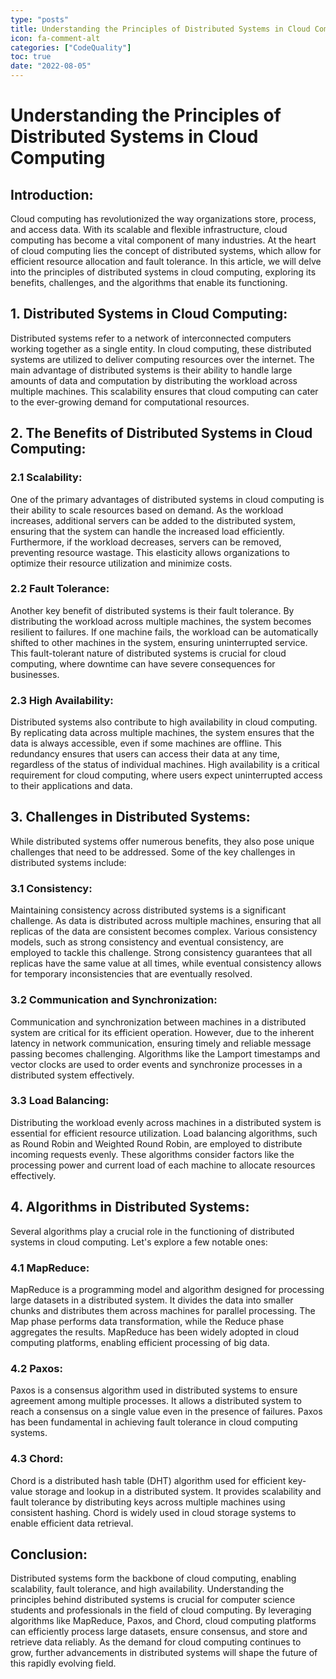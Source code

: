 ```yaml
---
type: "posts"
title: Understanding the Principles of Distributed Systems in Cloud Computing
icon: fa-comment-alt
categories: ["CodeQuality"]
toc: true
date: "2022-08-05"
---
```




# Understanding the Principles of Distributed Systems in Cloud Computing

## Introduction:

Cloud computing has revolutionized the way organizations store, process, and access data. With its scalable and flexible infrastructure, cloud computing has become a vital component of many industries. At the heart of cloud computing lies the concept of distributed systems, which allow for efficient resource allocation and fault tolerance. In this article, we will delve into the principles of distributed systems in cloud computing, exploring its benefits, challenges, and the algorithms that enable its functioning.

## 1. Distributed Systems in Cloud Computing:

Distributed systems refer to a network of interconnected computers working together as a single entity. In cloud computing, these distributed systems are utilized to deliver computing resources over the internet. The main advantage of distributed systems is their ability to handle large amounts of data and computation by distributing the workload across multiple machines. This scalability ensures that cloud computing can cater to the ever-growing demand for computational resources.

## 2. The Benefits of Distributed Systems in Cloud Computing:

### 2.1 Scalability:

One of the primary advantages of distributed systems in cloud computing is their ability to scale resources based on demand. As the workload increases, additional servers can be added to the distributed system, ensuring that the system can handle the increased load efficiently. Furthermore, if the workload decreases, servers can be removed, preventing resource wastage. This elasticity allows organizations to optimize their resource utilization and minimize costs.

### 2.2 Fault Tolerance:

Another key benefit of distributed systems is their fault tolerance. By distributing the workload across multiple machines, the system becomes resilient to failures. If one machine fails, the workload can be automatically shifted to other machines in the system, ensuring uninterrupted service. This fault-tolerant nature of distributed systems is crucial for cloud computing, where downtime can have severe consequences for businesses.

### 2.3 High Availability:

Distributed systems also contribute to high availability in cloud computing. By replicating data across multiple machines, the system ensures that the data is always accessible, even if some machines are offline. This redundancy ensures that users can access their data at any time, regardless of the status of individual machines. High availability is a critical requirement for cloud computing, where users expect uninterrupted access to their applications and data.

## 3. Challenges in Distributed Systems:

While distributed systems offer numerous benefits, they also pose unique challenges that need to be addressed. Some of the key challenges in distributed systems include:

### 3.1 Consistency:

Maintaining consistency across distributed systems is a significant challenge. As data is distributed across multiple machines, ensuring that all replicas of the data are consistent becomes complex. Various consistency models, such as strong consistency and eventual consistency, are employed to tackle this challenge. Strong consistency guarantees that all replicas have the same value at all times, while eventual consistency allows for temporary inconsistencies that are eventually resolved.

### 3.2 Communication and Synchronization:

Communication and synchronization between machines in a distributed system are critical for its efficient operation. However, due to the inherent latency in network communication, ensuring timely and reliable message passing becomes challenging. Algorithms like the Lamport timestamps and vector clocks are used to order events and synchronize processes in a distributed system effectively.

### 3.3 Load Balancing:

Distributing the workload evenly across machines in a distributed system is essential for efficient resource utilization. Load balancing algorithms, such as Round Robin and Weighted Round Robin, are employed to distribute incoming requests evenly. These algorithms consider factors like the processing power and current load of each machine to allocate resources effectively.

## 4. Algorithms in Distributed Systems:

Several algorithms play a crucial role in the functioning of distributed systems in cloud computing. Let's explore a few notable ones:

### 4.1 MapReduce:

MapReduce is a programming model and algorithm designed for processing large datasets in a distributed system. It divides the data into smaller chunks and distributes them across machines for parallel processing. The Map phase performs data transformation, while the Reduce phase aggregates the results. MapReduce has been widely adopted in cloud computing platforms, enabling efficient processing of big data.

### 4.2 Paxos:

Paxos is a consensus algorithm used in distributed systems to ensure agreement among multiple processes. It allows a distributed system to reach a consensus on a single value even in the presence of failures. Paxos has been fundamental in achieving fault tolerance in cloud computing systems.

### 4.3 Chord:

Chord is a distributed hash table (DHT) algorithm used for efficient key-value storage and lookup in a distributed system. It provides scalability and fault tolerance by distributing keys across multiple machines using consistent hashing. Chord is widely used in cloud storage systems to enable efficient data retrieval.

## Conclusion:

Distributed systems form the backbone of cloud computing, enabling scalability, fault tolerance, and high availability. Understanding the principles behind distributed systems is crucial for computer science students and professionals in the field of cloud computing. By leveraging algorithms like MapReduce, Paxos, and Chord, cloud computing platforms can efficiently process large datasets, ensure consensus, and store and retrieve data reliably. As the demand for cloud computing continues to grow, further advancements in distributed systems will shape the future of this rapidly evolving field.